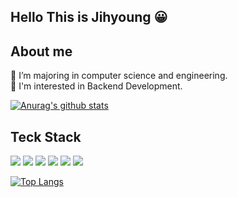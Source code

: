 ## Hello This is Jihyoung 😀

## About me
🏫 I’m majoring in computer science and engineering. <br>
🍄 I'm interested in Backend Development.

  
 [![Anurag's github stats](https://github-readme-stats.vercel.app/api?username=Hellojihyoung)](https://github.com/anuraghazra/github-readme-stats)
 
 
 ## Teck Stack
  <img src="https://img.shields.io/badge/Spring-%236DB33F.svg?style=flat-square&logo=Spring&logoColor=white"/> <img src="https://img.shields.io/badge/JavaScript-F7DF1E.svg?style=flat-square&logo=JavaScript&logoColor=white"/> <img src="https://img.shields.io/badge/Go-00ADD8.svg?style=flat-square&logo=Go&logoColor=white"/> 
 <img src="https://img.shields.io/badge/Python-3776AB.svg?style=flat-square&logo=Python&logoColor=white"/>  <img src="https://img.shields.io/badge/Node.js-339933.svg?style=flat-square&logo=Node.js&logoColor=white"/>
<img src="https://img.shields.io/badge/Mysql-4479A1.svg?style=flat-square&logo=Mysql&logoColor=white"/>
<!-- <img src="https://img.shields.io/badge/AWS-232F3E.svg?style=flat-square&logo=Amazon AWS&logoColor=white"/> -->
 
 [![Top Langs](https://github-readme-stats.vercel.app/api/top-langs/?username=Hellojihyoung&layout=compact)](https://github.com/anuraghazra/github-readme-stats)

## 
